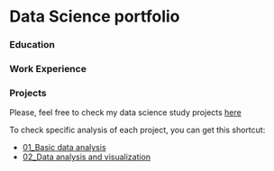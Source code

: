 # Data Science portfolio

### Education

### Work Experience

### Projects

Please, feel free to check my data science study projects [here](https://github.com/fachapuis/portfolio/tree/476c1dc374df8762d290cd8c9149246ad485407b/ds_projects)

To check specific analysis of each project, you can get this shortcut:

- [01_Basic data analysis](https://github.com/fachapuis/portfolio/tree/main/ds_projects/01_Basic%20data%20analysis/analytical/analysis.ipynb)
- [02_Data analysis and visualization](https://github.com/fachapuis/portfolio/tree/main/ds_projects/01_Data%20analysis%20and%20visualization/analytical/analysis.ipynb)
